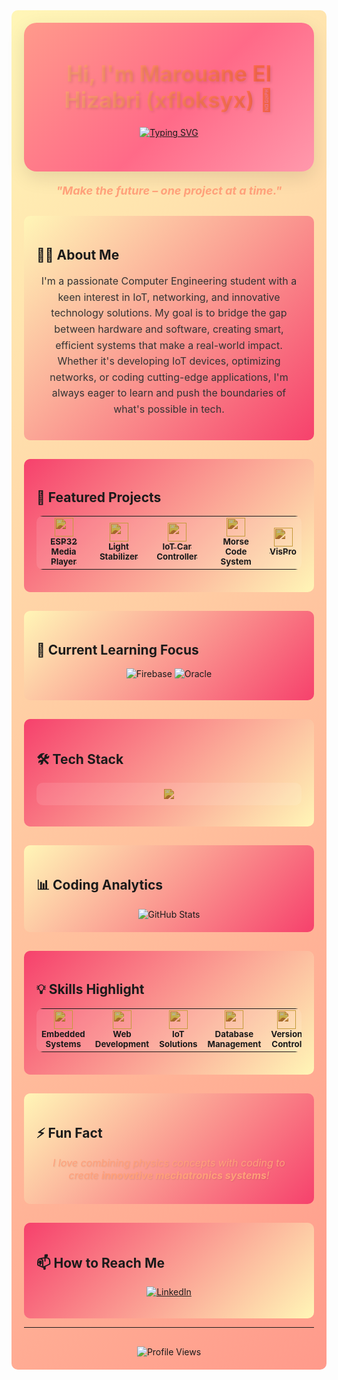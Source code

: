 <div style="background: linear-gradient(135deg, #FFF6B7 0%, #FF9A8B 100%); padding: 20px; border-radius: 10px;">

<div align="center" style="background: linear-gradient(135deg, #FF9A8B 0%, #FF6A88 55%, #FF99AC 100%); padding: 40px; border-radius: 20px; box-shadow: 0 10px 30px rgba(0,0,0,0.1);">
  
  
  <h1 style="margin-top: 20px; background: linear-gradient(to right, #FFA07A, #FF6347); -webkit-background-clip: text; -webkit-text-fill-color: transparent; font-size: 2.5em; text-shadow: 2px 2px 4px rgba(0,0,0,0.1);">Hi, I'm Marouane El Hizabri (xfloksyx) 👋</h1>

  [![Typing SVG](https://readme-typing-svg.demolab.com?font=Fira+Code&weight=600&size=24&pause=1000&color=FFA07A&center=true&vCenter=true&width=435&multiline=true&lines=Computer+Engineering+Student;IoT+and+Networking+Enthusiast;Innovative+Project+Creator)](https://git.io/typing-svg)
</div>

<p align="center" style="font-style: italic; color: #FFA07A; margin-top: 20px; font-size: 18px; font-weight: bold;">
  "Make the future – one project at a time."
</p>

<div style="background: linear-gradient(135deg, #FFF6B7 0%, #F6416C 100%); padding: 20px; border-radius: 10px; margin-top: 30px;">

## 👨‍💻 About Me

<p align="center" style="color: #333; font-size: 16px; line-height: 1.6;">
  I'm a passionate Computer Engineering student with a keen interest in IoT, networking, and innovative technology solutions. My goal is to bridge the gap between hardware and software, creating smart, efficient systems that make a real-world impact. Whether it's developing IoT devices, optimizing networks, or coding cutting-edge applications, I'm always eager to learn and push the boundaries of what's possible in tech.
</p>

</div>

<div style="background: linear-gradient(135deg, #F6416C 0%, #FFF6B7 100%); padding: 20px; border-radius: 10px; margin-top: 30px;">

## 🚀 Featured Projects

<table align="center" style="background: rgba(255, 255, 255, 0.1); border-radius: 10px; margin-top: 10px;">
  <tr>
    <td align="center"><a href="#"><img src="https://img.icons8.com/color/48/000000/audio-wave--v1.png" width="30px" style="filter: sepia(100%) saturate(300%) brightness(70%) hue-rotate(350deg);"/><br /><sub><b>ESP32 Media Player</b></sub></a></td>
    <td align="center"><a href="#"><img src="https://img.icons8.com/color/48/000000/light.png" width="30px" style="filter: sepia(100%) saturate(300%) brightness(70%) hue-rotate(350deg);"/><br /><sub><b>Light Stabilizer</b></sub></a></td>
    <td align="center"><a href="#"><img src="https://img.icons8.com/color/48/000000/car.png" width="30px" style="filter: sepia(100%) saturate(300%) brightness(70%) hue-rotate(350deg);"/><br /><sub><b>IoT Car Controller</b></sub></a></td>
    <td align="center"><a href="#"><img src="https://img.icons8.com/fluency/48/000000/code.png" width="30px" style="filter: sepia(100%) saturate(300%) brightness(70%) hue-rotate(350deg);"/><br /><sub><b>Morse Code System</b></sub></a></td>
    <td align="center"><a href="https://vispro.vercel.app"><img src="https://img.icons8.com/color/48/000000/physics.png" width="30px" style="filter: sepia(100%) saturate(300%) brightness(70%) hue-rotate(350deg);"/><br /><sub><b>VisPro</b></sub></a></td>
  </tr>
</table>

</div>

<div style="background: linear-gradient(135deg, #FFF6B7 0%, #F6416C 100%); padding: 20px; border-radius: 10px; margin-top: 30px;">

## 🌱 Current Learning Focus

<p align="center" style="margin-top: 10px;">
  <img src="https://img.shields.io/badge/Firebase-FFCA28?style=for-the-badge&logo=firebase&logoColor=white&color=FFA07A" alt="Firebase"/>
  <img src="https://img.shields.io/badge/Oracle-F80000?style=for-the-badge&logo=oracle&logoColor=white&color=FFA07A" alt="Oracle"/>
</p>

</div>

<div style="background: linear-gradient(135deg, #F6416C 0%, #FFF6B7 100%); padding: 20px; border-radius: 10px; margin-top: 30px;">

## 🛠️ Tech Stack

<p align="center" style="background: rgba(255, 255, 255, 0.1); border-radius: 10px; padding: 10px; margin-top: 10px;">
  <img src="https://skillicons.dev/icons?i=cpp,c,java,python,go,js,react,cs,arduino,raspberrypi,bootstrap,html,css,github,firebase,oracle&perline=8" style="filter: sepia(100%) saturate(300%) brightness(70%) hue-rotate(350deg);" />
</p>

</div>

<div style="background: linear-gradient(135deg, #FFF6B7 0%, #F6416C 100%); padding: 20px; border-radius: 10px; margin-top: 30px;">

## 📊 Coding Analytics

<div align="center" style="margin-top: 10px;">
  <img src="https://github-readme-stats.vercel.app/api?username=xfloksyx&show_icons=true&theme=radical&bg_color=FF9A8B,FF6A88,FF99AC&title_color=FFFFFF&text_color=FFFFFF&icon_color=FFA07A" alt="GitHub Stats" />
</div>

</div>

<div style="background: linear-gradient(135deg, #F6416C 0%, #FFF6B7 100%); padding: 20px; border-radius: 10px; margin-top: 30px;">

## 💡 Skills Highlight

<table align="center" style="background: rgba(255, 255, 255, 0.1); border-radius: 10px; margin-top: 10px;">
  <tr>
    <td align="center"><img src="https://img.icons8.com/color/48/000000/circuit.png" width="30px" style="filter: sepia(100%) saturate(300%) brightness(70%) hue-rotate(350deg);"/><br /><sub><b>Embedded Systems</b></sub></td>
    <td align="center"><img src="https://img.icons8.com/color/48/000000/web.png" width="30px" style="filter: sepia(100%) saturate(300%) brightness(70%) hue-rotate(350deg);"/><br /><sub><b>Web Development</b></sub></td>
    <td align="center"><img src="https://img.icons8.com/?size=100&id=X41e6V6gCeu2&format=png&color=000000" width="30px" style="filter: sepia(100%) saturate(300%) brightness(70%) hue-rotate(350deg);"/><br /><sub><b>IoT Solutions</b></sub></td>
    <td align="center"><img src="https://img.icons8.com/color/48/000000/database.png" width="30px" style="filter: sepia(100%) saturate(300%) brightness(70%) hue-rotate(350deg);"/><br /><sub><b>Database Management</b></sub></td>
    <td align="center"><img src="https://img.icons8.com/color/48/000000/git.png" width="30px" style="filter: sepia(100%) saturate(300%) brightness(70%) hue-rotate(350deg);"/><br /><sub><b>Version Control</b></sub></td>
    <td align="center"><img src="https://img.icons8.com/fluency/48/000000/brain.png" width="30px" style="filter: sepia(100%) saturate(300%) brightness(70%) hue-rotate(350deg);"/><br /><sub><b>Problem Solving</b></sub></td>
  </tr>
</table>

</div>

<div style="background: linear-gradient(135deg, #FFF6B7 0%, #F6416C 100%); padding: 20px; border-radius: 10px; margin-top: 30px;">

## ⚡ Fun Fact

<p align="center" style="font-style: italic; color: #FFA07A; text-shadow: 1px 1px 2px rgba(0,0,0,0.1); font-size: 16px; margin-top: 10px;">
  I love combining physics concepts with coding to create <strong>innovative mechatronics systems</strong>!
</p>

</div>

<div style="background: linear-gradient(135deg, #F6416C 0%, #FFF6B7 100%); padding: 20px; border-radius: 10px; margin-top: 30px;">

## 📫 How to Reach Me

<p align="center" style="margin-top: 10px;">
  <a href="https://www.linkedin.com/in/marouaneelhizabri/"><img src="https://img.shields.io/badge/-LinkedIn-0077B5?style=for-the-badge&logo=linkedin&logoColor=white&color=FFA07A" alt="LinkedIn"/></a>
</p>

</div>

---

<div align="center" style="margin-top: 30px;">
  <img src="https://komarev.com/ghpvc/?username=xfloksyx&color=FFA07A&style=for-the-badge" alt="Profile Views" />
</div>

</div>

